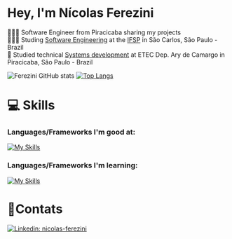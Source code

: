 # Hey, I'm Nícolas Ferezini

👨🏻‍💻 Software Engineer from Piracicaba sharing my projects</br>
👨🏻‍🎓 Studing [Software Engineering](https://youtu.be/O753uuutqH8?si=APPPozTD0vf2FgS4) at the [IFSP](https://scl.ifsp.edu.br/index.php/cursos.html?id=1762:bacharelado-em-engenharia-de-software&catid=61) in São Carlos, São Paulo - Brazil </br>
📓 Studied technical [Systems development](https://youtu.be/_MeRB4pPQKg?si=mZ86bc3gdqIbbsBz) at ETEC Dep. Ary de Camargo in Piracicaba, São Paulo - Brazil</br>

![Ferezini GitHub stats](https://github-readme-stats.vercel.app/api?username=fereziniNi&theme=github_dark&show_icons=true) [![Top Langs](https://github-readme-stats.vercel.app/api/top-langs/?username=fereziniNi&layout=compact)](https://github.com/fereziniNi/github-readme-stats)

# 💻 Skills
### Languages/Frameworks I'm good at:
[![My Skills](https://skillicons.dev/icons?i=html,css,js,php,mysql&perline=3)](https://skillicons.dev)
          

### Languages/Frameworks I'm learning:
[![My Skills](https://skillicons.dev/icons?i=c,java,git,linux&perline=2)](https://skillicons.dev)

          
          

# 📱Contats
[![Linkedin: nicolas-ferezini](https://img.shields.io/badge/-NicolasFerezini-blue?style=flat-square&logo=Linkedin&logoColor=white&link=https://www.linkedin.com/in/nicolas-ferezini/)](https://www.linkedin.com/in/nicolas-ferezini-4b9464308/)
